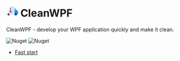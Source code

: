 # ![logo]   CleanWPF


CleanWPF - develop your WPF application quickly and make it clean.


![Nuget](https://img.shields.io/nuget/v/CleanWpf)   ![Nuget](https://img.shields.io/nuget/dt/CleanWpf)


* [Fast start](https://github.com/Skwal98/CleanWPF/blob/main/fast-start.md)

[logo]: https://github.com/Skwal98/CleanWPF/blob/main/plumber%20(1).png "CleanWPF" 
